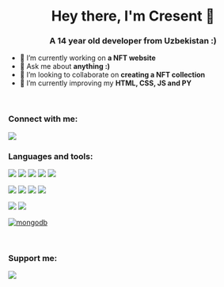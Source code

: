 <h1 align="center">Hey there, I'm Cresent 🚀</h1>
<h3 align="center">A 14 year old developer from Uzbekistan :)</h3>

- 🔭 I’m currently working on **a NFT website**
- 💬 Ask me about **anything :)**
- 👯 I’m looking to collaborate on **creating a NFT collection**
- 🌱 I’m currently improving my **HTML, CSS, JS and PY**
<br>
<h3 align="left">Connect with me:</h3>
<a href="https://discord.com/users/901551680619966514" target="_blank" rel="noreferrer"><img src="https://img.shields.io/badge/Discord-5865F2?style=for-the-badge&logo=discord&logoColor=white" /></a>
<br>
<h3 align="left">Languages and tools:</h3>
<p align="left">
  <a href="https://w3schools.com/html/" target="_blank" rel="noreferrer"><img src="https://img.shields.io/badge/HTML5-E34F26?style=for-the-badge&logo=html5&logoColor=white" /></a>
  <a href="https://w3schools.com/css/" target="_blank" rel="noreferrer"><img src="https://img.shields.io/badge/CSS3-1572B6?style=for-the-badge&logo=css3&logoColor=white" /></a>
  <a href="https://w3schools.com/js" target="_blank" rel="noreferrer"><img src="https://img.shields.io/badge/JavaScript-323330?style=for-the-badge&logo=javascript&logoColor=F7DF1E" /></a>
  <a href="https://w3schools.com/js/js_json.asp" target="_blank" rel="noreferrer"><img src="https://img.shields.io/badge/json-5E5C5C?style=for-the-badge&logo=json&logoColor=white" /></a>
  <a href="https://w3schools.com/python/" target="_blank" rel="noreferrer"> <img src="https://img.shields.io/badge/Python-FFD43B?style=for-the-badge&logo=python&logoColor=blue" /></a>
  
  <a href="https://nodejs.org" target="_blank" rel="noreferrer"><img src="https://img.shields.io/badge/Node.js-339933?style=for-the-badge&logo=nodedotjs&logoColor=white" /></a>
  <a href="https://npmjs.com" target="_blank" rel="noreferrer"><img src="https://img.shields.io/badge/npm-CB3837?style=for-the-badge&logo=npm&logoColor=white" /></a>
  <a href="https://fontawesome.com" target="_blank" rel="noreferrer"><img src="https://img.shields.io/badge/Font_Awesome-339AF0?style=for-the-badge&logo=fontawesome&logoColor=white" /></a>
  <a href="https://git-scm.com/" target="_blank" rel="noreferrer"><img src="https://img.shields.io/badge/GIT-E44C30?style=for-the-badge&logo=git&logoColor=white" /></a>
  
  <a href="https://code.visualstudio.com/" target="_blank" rel="noreferrer"><img src="https://img.shields.io/badge/Visual_Studio_Code-0078D4?style=for-the-badge&logo=visual%20studio%20code&logoColor=white" /></a>
  <a href="https://replit.com" target="_blank" rel="noreferrer"><img src="https://img.shields.io/badge/replit-667881?style=for-the-badge&logo=replit&logoColor=white" /></a>
  
  <a href="https://www.mongodb.com/" target="_blank" rel="noreferrer"> <img src="https://img.shields.io/badge/MongoDB-4EA94B?style=for-the-badge&logo=mongodb&logoColor=white" alt="mongodb"/> </a> </p>
<br>
<h3 align="left">Support me:</h3>
<p><a href="https://ko-fi.com/cresent"> <img align="left" src="https://img.shields.io/badge/Ko--fi-F16061?style=for-the-badge&logo=ko-fi&logoColor=white" /></a></p>
<br><br>
